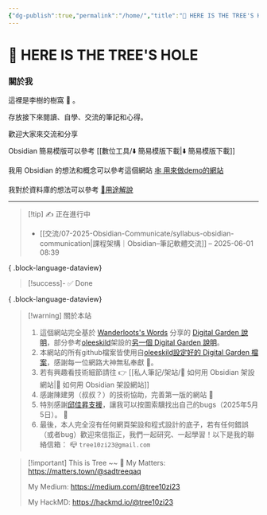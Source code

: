 ```yaml
---
{"dg-publish":true,"permalink":"/home/","title":"🌲 HERE IS THE TREE'S HOLE","tags":["DigitalGarden","obsidian","self_learing","website_design","gardenEntry"],"noteIcon":"3","created":"2025-05-04T16:52:57.499+08:00","updated":"2025-06-18T13:53:36.838+08:00"}
---
```



# 🌲 HERE IS THE TREE'S HOLE





### 關於我

這裡是李樹的樹窩 🏡 。

存放接下來閱讀、自學、交流的筆記和心得。

歡迎大家來交流和分享

Obsidian 簡易模版可以參考 [[數位工具/⬇️ 簡易模版下載\|⬇️ 簡易模版下載]]

我用 Obsidian 的想法和概念可以參考這個網站 [🕸️ 用來做demo的網站](https://dataframe-example.netlify.app)

我對於資料庫的想法可以參考 [🧪用途解說](https://dataframe-example.netlify.app/🧪%20用途解說/)


---


> [!tip] ✍️ 正在進行中
>  - [[交流/07-2025-Obsidian-Communicate/syllabus-obsidian-communication\|課程架構｜Obsidian–筆記軟體交流]] – 2025-06-01 08:39
> 
{ .block-language-dataview}



> [!success]- ✅ Done
>  
{ .block-language-dataview}
> 



> [!warning] 關於本站
> 1. 這個網站完全基於 [Wanderloots's Words](https://wanderloots.xyz/) 分享的 [Digital Garden 說明](https://wanderloots.xyz/digital-garden/tutorials/how-to-publish-obsidian-notes-website-for-free-digital-garden-or-blog/)，部分參考[oleeskild](https://github.com/oleeskild/obsidian-digital-garden)架設的[另一個 Digital Garden 說明](https://dg-docs.ole.dev/)。 
> 2. 本網站的所有github檔案皆使用自[oleeskild設定好的 Digital Garden 檔案](https://github.com/oleeskild/digitalgarden)，感謝每一位網路大神無私奉獻 🙏。   
> 3. 若有興趣看技術細節請往 👉 [[私人筆記/架站/🔖 如何用 Obsidian 架設網站\|🔖 如何用 Obsidian 架設網站]]
> 4. 感謝陳建男（叔叔？）的技術協助，完善第一版的網站 🥺
> 5. 特別感謝[邱佳昇支援](https://www.facebook.com/share/p/16YThn4q9h/)，讓我可以按圖索驥找出自己的bugs（2025年5月5日）。 🥳
> 6. 最後，本人完全沒有任何網頁架設和程式設計的底子，若有任何錯誤（或者bug）歡迎來信指正，我們一起研究、一起學習！以下是我的聯絡信箱：
>    📪 `tree10zi23@gmail.com`




> [!important] This is Tree ~~ 🎄
> My Matters: https://matters.town/@sadtreeqaq
> 
> My Medium: https://medium.com/@tree10zi23
> 
> My HackMD: https://hackmd.io/@tree10zi23

